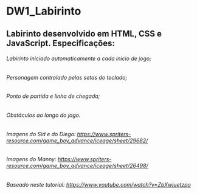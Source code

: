 # DW1_Labirinto
## Labirinto desenvolvido em HTML, CSS e JavaScript. Especificações:
###### Labirinto iniciado automaticamente a cada início de jogo;
###### Personagem controlado pelas setas do teclado;
###### Ponto de partida e linha de chegada;
###### Obstáculos ao longo do jogo.

###### Imagens do Sid e do Diego: https://www.spriters-resource.com/game_boy_advance/iceage/sheet/29682/
###### Imagens do Manny: https://www.spriters-resource.com/game_boy_advance/iceage/sheet/26498/
###### Baseado neste tutorial: https://www.youtube.com/watch?v=ZbXwjuetzpo
